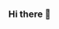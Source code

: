 ### Hi there 👋

<!--
**rush0204/rush0204** is a ✨ _special_ ✨ repository because its `README.md` (this file) appears on your GitHub profile.

- 🔭 I’m currently working on developing my technical and interpersonal skills.
- 🌱 I’m a junior pursuing a bachelors in Computer Engineering.
- 👯 I’m looking to collaborate on projects that are focused on Machine Learning and Data Analysis
- 📫 How to reach me: arushimadaan0@gmail.com/ or find me on any kdrama related subreddit
